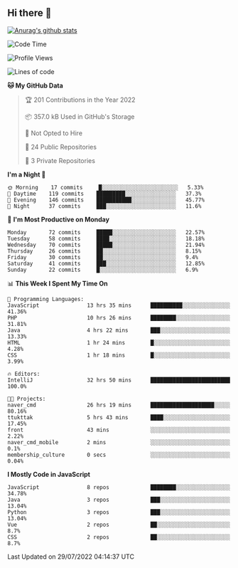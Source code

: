 ## Hi there 👋

[![Anurag's github stats](https://github-readme-stats.vercel.app/api?username=Songwonseok)](https://github.com/anuraghazra/github-readme-stats)



<!--START_SECTION:waka-->
![Code Time](http://img.shields.io/badge/Code%20Time-1%2C671%20hrs%2020%20mins-blue)

![Profile Views](http://img.shields.io/badge/Profile%20Views-1-blue)

![Lines of code](https://img.shields.io/badge/From%20Hello%20World%20I%27ve%20Written-3%20Million%20lines%20of%20code-blue)

**🐱 My GitHub Data** 

> 🏆 201 Contributions in the Year 2022
 > 
> 📦 357.0 kB Used in GitHub's Storage 
 > 
> 🚫 Not Opted to Hire
 > 
> 📜 24 Public Repositories 
 > 
> 🔑 3 Private Repositories  
 > 
**I'm a Night 🦉** 

```text
🌞 Morning    17 commits     █░░░░░░░░░░░░░░░░░░░░░░░░   5.33% 
🌆 Daytime    119 commits    █████████░░░░░░░░░░░░░░░░   37.3% 
🌃 Evening    146 commits    ███████████░░░░░░░░░░░░░░   45.77% 
🌙 Night      37 commits     ███░░░░░░░░░░░░░░░░░░░░░░   11.6%

```
📅 **I'm Most Productive on Monday** 

```text
Monday       72 commits     █████░░░░░░░░░░░░░░░░░░░░   22.57% 
Tuesday      58 commits     ████░░░░░░░░░░░░░░░░░░░░░   18.18% 
Wednesday    70 commits     █████░░░░░░░░░░░░░░░░░░░░   21.94% 
Thursday     26 commits     ██░░░░░░░░░░░░░░░░░░░░░░░   8.15% 
Friday       30 commits     ██░░░░░░░░░░░░░░░░░░░░░░░   9.4% 
Saturday     41 commits     ███░░░░░░░░░░░░░░░░░░░░░░   12.85% 
Sunday       22 commits     █░░░░░░░░░░░░░░░░░░░░░░░░   6.9%

```


📊 **This Week I Spent My Time On** 

```text
💬 Programming Languages: 
JavaScript               13 hrs 35 mins      ██████████░░░░░░░░░░░░░░░   41.36% 
PHP                      10 hrs 26 mins      ████████░░░░░░░░░░░░░░░░░   31.81% 
Java                     4 hrs 22 mins       ███░░░░░░░░░░░░░░░░░░░░░░   13.33% 
HTML                     1 hr 24 mins        █░░░░░░░░░░░░░░░░░░░░░░░░   4.28% 
CSS                      1 hr 18 mins        █░░░░░░░░░░░░░░░░░░░░░░░░   3.99%

🔥 Editors: 
IntelliJ                 32 hrs 50 mins      █████████████████████████   100.0%

🐱‍💻 Projects: 
naver_cmd                26 hrs 19 mins      ████████████████████░░░░░   80.16% 
ttukttak                 5 hrs 43 mins       ████░░░░░░░░░░░░░░░░░░░░░   17.45% 
front                    43 mins             ░░░░░░░░░░░░░░░░░░░░░░░░░   2.22% 
naver_cmd_mobile         2 mins              ░░░░░░░░░░░░░░░░░░░░░░░░░   0.1% 
membership_culture       0 secs              ░░░░░░░░░░░░░░░░░░░░░░░░░   0.04%

```

**I Mostly Code in JavaScript** 

```text
JavaScript               8 repos             ████████░░░░░░░░░░░░░░░░░   34.78% 
Java                     3 repos             ███░░░░░░░░░░░░░░░░░░░░░░   13.04% 
Python                   3 repos             ███░░░░░░░░░░░░░░░░░░░░░░   13.04% 
Vue                      2 repos             ██░░░░░░░░░░░░░░░░░░░░░░░   8.7% 
CSS                      2 repos             ██░░░░░░░░░░░░░░░░░░░░░░░   8.7%

```



 Last Updated on 29/07/2022 04:14:37 UTC
<!--END_SECTION:waka-->
